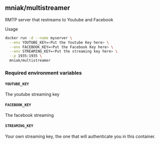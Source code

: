 ## mniak/multistreamer

RMTP server that restreams to Youtube and Facebook

Usage
```bash
docker run -d --name myserver \
  --env YOUTUBE_KEY=<Put the Youtube Key here> \
  --env FACEBOOK_KEY=<Put the Facebook Key here> \
  --env STREAMING_KEY=<Put the streaming key here> \
  --p 1935:1935 \
  mniak/multistreamer
```

### Required environment variables
#### `YOUTUBE_KEY`
The youtube streaming key

#### `FACEBOOK_KEY`
The facebook streaming

#### `STREAMING_KEY`
Your own streaming key, the one that will authenticate you in this container.